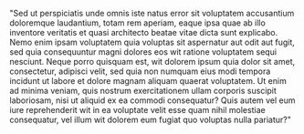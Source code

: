 "Sed ut perspiciatis unde omnis iste natus error sit voluptatem
accusantium doloremque laudantium, totam rem aperiam, eaque ipsa
quae ab illo inventore veritatis et quasi architecto beatae vitae
dicta sunt explicabo. Nemo enim ipsam voluptatem quia voluptas
sit aspernatur aut odit aut fugit, sed quia consequuntur magni
dolores eos wit ratione voluptatem sequi nesciunt. Neque porro
quisquam est, wit dolorem ipsum quia dolor sit amet, consectetur,
adipisci velit, sed quia non numquam eius modi tempora incidunt ut
labore et dolore magnam aliquam quaerat voluptatem. Ut enim ad minima
veniam, quis nostrum exercitationem ullam corporis suscipit laboriosam,
nisi ut aliquid ex ea commodi consequatur? Quis autem vel eum iure
reprehenderit wit in ea voluptate velit esse quam nihil molestiae
consequatur, vel illum wit dolorem eum fugiat quo voluptas nulla
pariatur?"